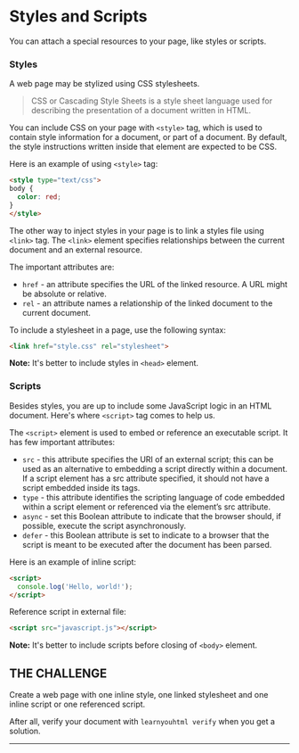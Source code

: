 # Styles and Scripts
You can attach a special resources to your page, like styles or scripts.

### Styles

A web page may be stylized using CSS stylesheets.

> CSS or Cascading Style Sheets  is a style sheet language used for describing the presentation of a document written in HTML.

You can include CSS on your page with `<style>` tag, which is used to contain style information for a document, or part of a document. By default, the style instructions written inside that element are expected to be CSS.

Here is an example of using `<style>` tag:

```html
<style type="text/css">
body {
  color: red;
}
</style>
```

The other way to inject styles in your page is to link a styles file using `<link>` tag. The `<link>` element specifies relationships between the current document and an external resource.

The important attributes are:

* `href` - an attribute specifies the URL of the linked resource. A URL might be absolute or relative.
* `rel` - an attribute names a relationship of the linked document to the current document.

To include a stylesheet in a page, use the following syntax:

```html
<link href="style.css" rel="stylesheet">
```

**Note:** It's better to include styles in `<head>` element.

### Scripts

Besides styles, you are up to include some JavaScript logic in an HTML document. Here's where `<script>` tag comes to help us.

The `<script>` element is used to embed or reference an executable script. It has few important attributes:

* `src` - this attribute specifies the URI of an external script; this can be used as an alternative to embedding a script directly within a document. If a script element has a src attribute specified, it should not have a script embedded inside its tags.
* `type` - this attribute identifies the scripting language of code embedded within a script element or referenced via the element’s src attribute.
* `async` - set this Boolean attribute to indicate that the browser should, if possible, execute the script asynchronously.
* `defer` - this Boolean attribute is set to indicate to a browser that the script is meant to be executed after the document has been parsed.

Here is an example of inline script:

```html
<script>
  console.log('Hello, world!');
</script>
```

Reference script in external file:

```html
<script src="javascript.js"></script>
```

**Note:** It's better to include scripts before closing of `<body>` element.

## THE CHALLENGE

Create a web page with one inline style, one linked stylesheet and one inline script or one referenced script.

After all, verify your document with `learnyouhtml verify` when you get a solution.

---
